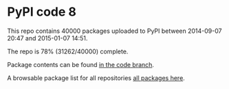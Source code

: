 # PyPI code 8

This repo contains 40000 packages uploaded to PyPI between 
2014-09-07 20:47 and 2015-01-07 14:51.

The repo is 78% (31262/40000) complete.

Package contents can be found [in the code branch](https://github.com/pypi-data/pypi-mirror-8/tree/code/packages).

A browsable package list for all repositories [all packages here](https://pypi-data.github.io/website/repositories/pypi-mirror-8).


